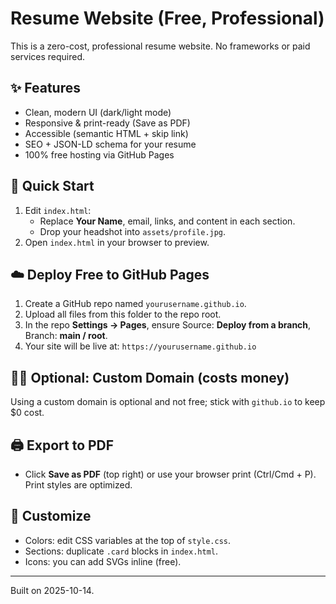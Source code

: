 # Resume Website (Free, Professional)
This is a zero-cost, professional resume website. No frameworks or paid services required.

## ✨ Features
- Clean, modern UI (dark/light mode)
- Responsive & print-ready (Save as PDF)
- Accessible (semantic HTML + skip link)
- SEO + JSON-LD schema for your resume
- 100% free hosting via GitHub Pages

## 🚀 Quick Start
1. Edit `index.html`:
   - Replace **Your Name**, email, links, and content in each section.
   - Drop your headshot into `assets/profile.jpg`.
2. Open `index.html` in your browser to preview.

## ☁️ Deploy Free to GitHub Pages
1. Create a GitHub repo named `yourusername.github.io`.
2. Upload all files from this folder to the repo root.
3. In the repo **Settings → Pages**, ensure Source: **Deploy from a branch**, Branch: **main / root**.
4. Your site will be live at: `https://yourusername.github.io`

## 🧑‍💻 Optional: Custom Domain (costs money)
Using a custom domain is optional and not free; stick with `github.io` to keep $0 cost.

## 🖨️ Export to PDF
- Click **Save as PDF** (top right) or use your browser print (Ctrl/Cmd + P). Print styles are optimized.

## 🧰 Customize
- Colors: edit CSS variables at the top of `style.css`.
- Sections: duplicate `.card` blocks in `index.html`.
- Icons: you can add SVGs inline (free).

---
Built on 2025-10-14.
